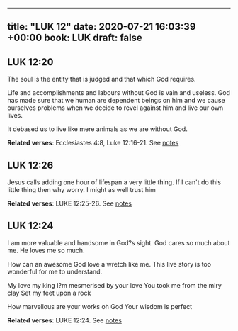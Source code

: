 
---
title: "LUK 12"
date: 2020-07-21 16:03:39 +00:00
book: LUK
draft: false
---

## LUK 12:20

The soul is the entity that is judged and that which God requires. 

Life and accomplishments and labours without God is vain and useless. God has made sure that we human are dependent beings on him and we cause ourselves problems when we decide to revel against him and live our own lives.

It debased us to live like mere animals as we are without God.

**Related verses**: Ecclesiastes 4:8, Luke 12:16-21. See [notes](https://my.bible.com/notes/3478683761515422124)


## LUK 12:26

Jesus calls adding one hour of lifespan a very little thing. If I can't do this little thing then why worry. I might as well trust him

**Related verses**: LUKE 12:25-26. See [notes](https://my.bible.com/notes/3212497358789795954)


## LUK 12:24

I am more valuable and handsome in God?s sight. God cares so much about me. He loves me so much.

How can an awesome God love a wretch like me. This live story is too wonderful for me to understand.


My love my king
I?m mesmerised by your love
You took me from the miry clay
Set my feet upon a rock

How marvellous are your works oh God
Your wisdom is perfect

**Related verses**: LUKE 12:24. See [notes](https://my.bible.com/notes/3211921911731445974)

